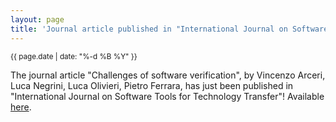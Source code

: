 ```yaml
---
layout: page
title: 'Journal article published in "International Journal on Software Tools for Technology Transfer"!'
---
```


<small>{{ page.date | date: "%-d %B %Y" }}</small>

The journal article "Challenges of software verification", by Vincenzo Arceri, Luca Negrini, Luca Olivieri, Pietro Ferrara, has just been published in "International Journal on Software Tools for Technology Transfer"! Available [here](https://doi.org/10.1007/s10009-024-00778-7).
